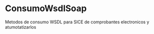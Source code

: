 # ConsumoWsdlSoap
Metodos de consumo WSDL para SICE de comprobantes electronicos y atumotatizarlos

